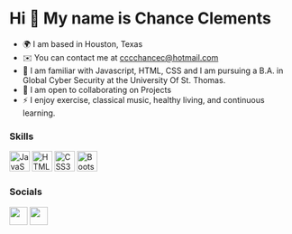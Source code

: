 
Hi 👋 My name is Chance Clements
================================


*   🌍  I am based in Houston, Texas
*   ✉️  You can contact me at [cccchancec@hotmail.com](mailto:cccchancec@hotmail.com)
*   🧠  I am familiar with Javascript, HTML, CSS and I am pursuing a B.A. in Global Cyber Security at the University Of St. Thomas. 
*   🤝  I am open to collaborating on Projects
*   ⚡  I enjoy exercise, classical music, healthy living, and continuous learning.

### Skills 
<p align="left">
<a href="https://developer.mozilla.org/en-US/docs/Web/JavaScript" target="_blank" rel="noreferrer"><img src="https://raw.githubusercontent.com/danielcranney/readme-generator/main/public/icons/skills/javascript-colored.svg" width="36" height="36" alt="JavaScript" /></a>
<a href="https://developer.mozilla.org/en-US/docs/Glossary/HTML5" target="_blank" rel="noreferrer"><img src="https://raw.githubusercontent.com/danielcranney/readme-generator/main/public/icons/skills/html5-colored.svg" width="36" height="36" alt="HTML5" /></a>
<a href="https://www.w3.org/TR/CSS/#css" target="_blank" rel="noreferrer"><img src="https://raw.githubusercontent.com/danielcranney/readme-generator/main/public/icons/skills/css3-colored.svg" width="36" height="36" alt="CSS3" /></a>
<a href="https://getbootstrap.com/" target="_blank" rel="noreferrer"><img src="https://raw.githubusercontent.com/danielcranney/readme-generator/main/public/icons/skills/bootstrap-colored.svg" width="36" height="36" alt="Bootstrap" /></a>
</p>
                  
                  
  ### Socials
               
                                          
                                          
                                           
                                        
                                        
<p align="left"> <a href="https://www.github.com/ChanceCove" target="_blank" rel="noreferrer"><img src="https://raw.githubusercontent.com/danielcranney/readme-generator/main/public/icons/socials/github.svg" width="32" height="32" /></a> <a href="https://www.linkedin.com/in/chance-clements-97664722b/" target="_blank" rel="noreferrer"><img src="https://raw.githubusercontent.com/danielcranney/readme-generator/main/public/icons/socials/linkedin.svg" width="32" height="32" /></a></p>
                  
         
